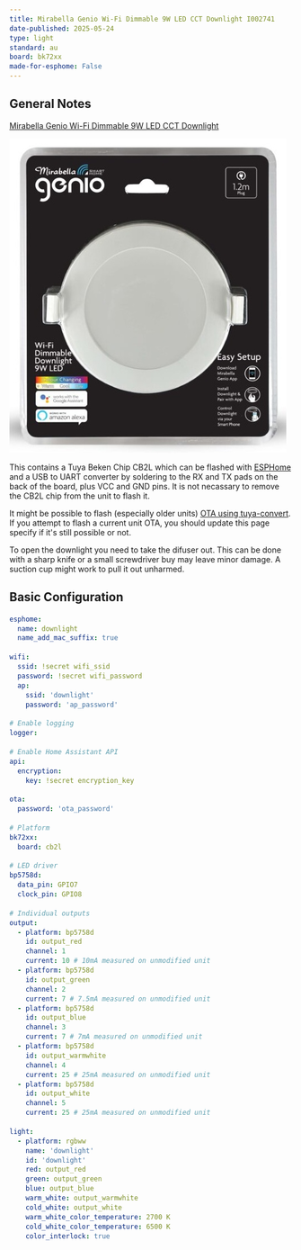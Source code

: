 ```yaml
---
title: Mirabella Genio Wi-Fi Dimmable 9W LED CCT Downlight I002741
date-published: 2025-05-24
type: light
standard: au
board: bk72xx
made-for-esphome: False
---
```


## General Notes

[Mirabella Genio Wi-Fi Dimmable 9W LED CCT Downlight](https://www.mirabellagenio.com.au/product-range/mirabella-genio-wi-fi-dimmable-9w-led/)

![Mirabella Genio Wi-Fi Dimmable 9W LED CCT Downlight](Mirabella-Genio-Downlight-9W-I002741.jpg 'Mirabella Genio Wi-Fi Dimmable 9W LED CCT Downlight')

This contains a Tuya Beken Chip CB2L which can be flashed with [ESPHome](https://esphome.io/) and a USB to UART
converter by soldering to the RX and TX pads on the back of the board, plus VCC and GND pins. It is not necassary to
remove the CB2L chip from the unit to flash it.

It might be possible to flash (especially older units) [OTA using tuya-convert](/devices/tuya-convert). If you attempt
to flash a current unit OTA, you should update this page specify if it's still possible or not.

To open the downlight you need to take the difuser out. This can be done with a sharp knife or a small screwdriver buy
may leave minor damage. A suction cup might work to pull it out unharmed.

## Basic Configuration

```yaml
esphome:
  name: downlight
  name_add_mac_suffix: true

wifi:
  ssid: !secret wifi_ssid
  password: !secret wifi_password
  ap:
    ssid: 'downlight'
    password: 'ap_password'

# Enable logging
logger:

# Enable Home Assistant API
api:
  encryption:
    key: !secret encryption_key

ota:
  password: 'ota_password'

# Platform
bk72xx:
  board: cb2l

# LED driver
bp5758d:
  data_pin: GPIO7
  clock_pin: GPIO8

# Individual outputs
output:
  - platform: bp5758d
    id: output_red
    channel: 1
    current: 10 # 10mA measured on unmodified unit
  - platform: bp5758d
    id: output_green
    channel: 2
    current: 7 # 7.5mA measured on unmodified unit
  - platform: bp5758d
    id: output_blue
    channel: 3
    current: 7 # 7mA measured on unmodified unit
  - platform: bp5758d
    id: output_warmwhite
    channel: 4
    current: 25 # 25mA measured on unmodified unit
  - platform: bp5758d
    id: output_white
    channel: 5
    current: 25 # 25mA measured on unmodified unit

light:
  - platform: rgbww
    name: 'downlight'
    id: 'downlight'
    red: output_red
    green: output_green
    blue: output_blue
    warm_white: output_warmwhite
    cold_white: output_white
    warm_white_color_temperature: 2700 K
    cold_white_color_temperature: 6500 K
    color_interlock: true
```
